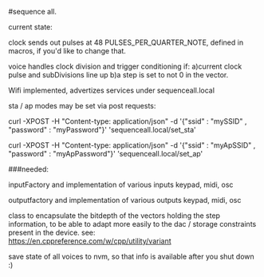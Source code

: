 #sequence all.

current state:

clock sends out pulses at 48 PULSES_PER_QUARTER_NOTE, defined in macros, if you'd like to change that.

voice handles clock division and trigger conditioning if:
a)current clock pulse and subDivisions line up
b)a step is set to not 0 in the vector.


Wifi implemented, advertizes services under sequenceall.local

sta / ap modes may be set via post requests:

curl -XPOST -H "Content-type: application/json" -d '{"ssid" : "mySSID" , "password" : "myPassword"}' 'sequenceall.local/set_sta'

curl -XPOST -H "Content-type: application/json" -d '{"ssid" : "myApSSID" , "password" : "myApPassword"}' 'sequenceall.local/set_ap'


###needed:

inputFactory
and implementation of various inputs keypad, midi, osc

outputfactory
and implementation of various outputs keypad, midi, osc

class to encapsulate the bitdepth of the vectors holding the step information, to be able to adapt more easily to the dac / storage constraints present in the device.
see: https://en.cppreference.com/w/cpp/utility/variant

save state of all voices to nvm, so that info is available after you shut down :)
